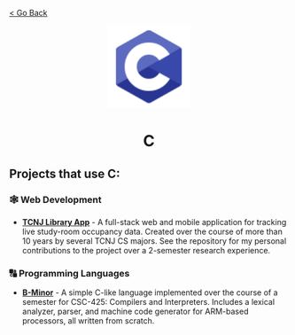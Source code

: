 [< Go Back](https://github.com/paytonshaltis)

<div align="center">

<img src="./icons/c.svg" width="150" height="150" />

# C

</div>

## Projects that use C:

### 🕸 Web Development

- **[TCNJ Library App]()** - A full-stack web and mobile application for tracking live study-room occupancy data. Created over the course of more than 10 years by several TCNJ CS majors. See the repository for my personal contributions to the project over a 2-semester research experience.

### 🔠 Programming Languages

- **[B-Minor]()** - A simple C-like language implemented over the course of a semester for CSC-425: Compilers and Interpreters. Includes a lexical analyzer, parser, and machine code generator for ARM-based processors, all written from scratch.
